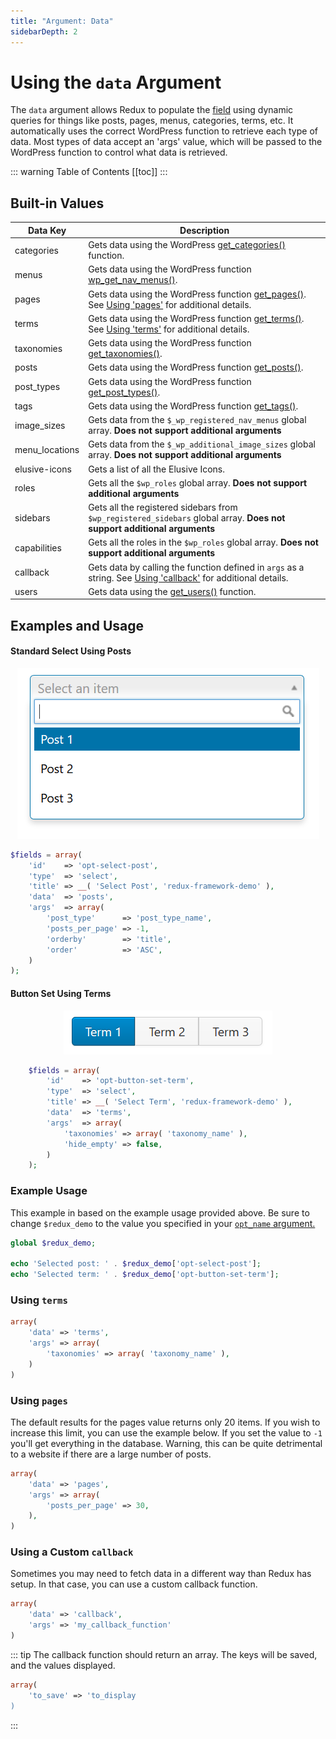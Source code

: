 ```yaml
---
title: "Argument: Data" 
sidebarDepth: 2
---
```


# Using the `data` Argument

The `data` argument allows Redux to populate the [field](object-field.md) using dynamic queries for things 
like posts, pages, menus, categories, terms, etc. It automatically uses the correct WordPress function to retrieve each 
type of data. Most types of data accept an 'args' value, which will be passed to the WordPress function to control 
what data is retrieved.

::: warning Table of Contents
[[toc]]
:::

## Built-in Values
|Data Key|Description|
|--- |--- |
|categories|Gets data using the WordPress [get_categories()](https://codex.wordpress.org/Function_Reference/get_categories) function.|
|menus|Gets data using the WordPress function [wp_get_nav_menus()](https://codex.wordpress.org/Function_Reference/wp_get_nav_menus).|
|pages|Gets data using the WordPress function [get_pages()](https://codex.wordpress.org/Function_Reference/get_pages). See [Using 'pages'](#using-pages) for additional details.|
|terms|Gets data using the WordPress function [get_terms()](https://codex.wordpress.org/Function_Reference/get_terms). See [Using 'terms'](#using-terms) for additional details.|
|taxonomies|Gets data using the WordPress function [get_taxonomies()](https://codex.wordpress.org/Function_Reference/get_taxonomies).|
|posts|Gets data using the WordPress function [get_posts()](https://codex.wordpress.org/Function_Reference/get_posts).|
|post_types|Gets data using the WordPress function [get_post_types()](https://codex.wordpress.org/Function_Reference/get_post_types).|
|tags|Gets data using the WordPress function [get_tags()](https://codex.wordpress.org/Function_Reference/get_tags).|
|image_sizes|Gets data from the `$_wp_registered_nav_menus` global array. **Does not support additional arguments**|
|menu_locations|Gets data from the `$_wp_additional_image_sizes` global array. **Does not support additional arguments**|
|elusive-icons|Gets a list of all the Elusive Icons.|
|roles|Gets all the `$wp_roles` global array. **Does not support additional arguments**|
|sidebars|Gets all the registered sidebars from `$wp_registered_sidebars` global array. **Does not support additional arguments**|
|capabilities|Gets all the roles in the `$wp_roles` global array. **Does not support additional arguments**|
|callback|Gets data by calling the function defined in `args` as a string. See [Using 'callback'](#using-a-custom-callback) for additional details.|
|users|Gets data using the [get_users()](https://codex.wordpress.org/Function_Reference/get_users) function.|


## Examples and Usage

#### Standard Select Using Posts

<span style="display:block;text-align:center">![](./img/data-select-post.png)</span>

```php
$fields = array(
    'id'    => 'opt-select-post',
    'type'  => 'select',
    'title' => __( 'Select Post', 'redux-framework-demo' ), 
    'data'  => 'posts',
    'args'  => array(
        'post_type'      => 'post_type_name',
        'posts_per_page' => -1,
        'orderby'        => 'title',
        'order'          => 'ASC',
    )
);
```

#### Button Set Using Terms
<span style="display:block;text-align:center">![](./img/data-term-button-set.png)</span>

```php
    $fields = array(
        'id'    => 'opt-button-set-term',
        'type'  => 'select',
        'title' => __( 'Select Term', 'redux-framework-demo' ), 
        'data'  => 'terms',
        'args'  => array(
            'taxonomies' => array( 'taxonomy_name' ),
            'hide_empty' => false,
        )
    );
```

### Example Usage
This example in based on the example usage provided above. Be sure to change `$redux_demo` to the value you specified in your <a title="opt_name" href="/redux-framework/arguments/opt_name/">`opt_name` argument.</a>

```php
global $redux_demo;

echo 'Selected post: ' . $redux_demo['opt-select-post'];
echo 'Selected term: ' . $redux_demo['opt-button-set-term'];
```

### Using `terms`

```php
array(
    'data' => 'terms',
    'args' => array(
        'taxonomies' => array( 'taxonomy_name' ),
    )
)
```

### Using `pages`

The default results for the pages value returns only 20 items. If you wish to increase this limit, you can use the example
below. If you set the value to `-1` you'll get everything in the database. Warning, this can be quite detrimental to a 
website if there are a large number of posts.

```php
array(
    'data' => 'pages',
    'args' => array(
        'posts_per_page' => 30,
    ),
)
```

### Using a Custom `callback`

Sometimes you may need to fetch data in a different way than Redux has setup. In that case, you can use a custom callback
function.

```php
array(
    'data' => 'callback',
    'args' => 'my_callback_function'
)
```

::: tip
The callback function should return an array. The keys will be saved, and the values displayed.

```php
array(
    'to_save' => 'to_display
)
```
:::



